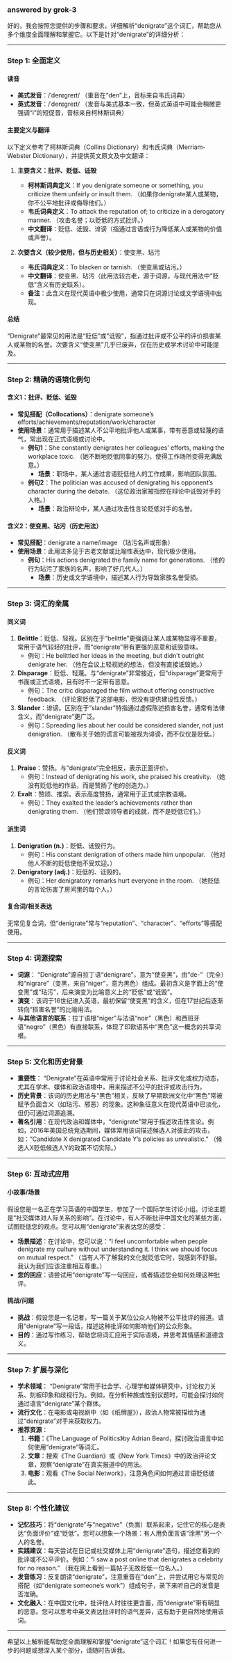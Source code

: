 ### answered by grok-3
好的，我会按照您提供的步骤和要求，详细解析“denigrate”这个词汇，帮助您从多个维度全面理解和掌握它。以下是针对“denigrate”的详细分析：

---

### Step 1: 全面定义

#### 读音
- **美式发音**：/ˈdenɪɡreɪt/ （重音在“den”上，音标来自韦氏词典）
- **英式发音**：/ˈdenɪɡreɪt/ （发音与美式基本一致，但英式英语中可能会稍微更强调“i”的短促音，音标来自柯林斯词典）

#### 主要定义与翻译
以下定义参考了柯林斯词典（Collins Dictionary）和韦氏词典（Merriam-Webster Dictionary），并提供英文原文及中文翻译：

1. **主要含义：批评、贬低、诋毁**
   - **柯林斯词典定义**：If you denigrate someone or something, you criticize them unfairly or insult them. （如果你denigrate某人或某物，你不公平地批评或侮辱他们。）
   - **韦氏词典定义**：To attack the reputation of; to criticize in a derogatory manner. （攻击名誉；以贬低的方式批评。）
   - **中文翻译**：贬低、诋毁、诽谤（指通过言语或行为降低某人或某物的价值或声誉）。

2. **次要含义（较少使用，但与历史相关）**：使变黑、玷污
   - **韦氏词典定义**：To blacken or tarnish. （使变黑或玷污。）
   - **中文翻译**：使变黑、玷污（此用法较古老，源于词源，与现代用法中“贬低”含义有历史联系）。
   - **备注**：此含义在现代英语中极少使用，通常只在词源讨论或文学语境中出现。

#### 总结
“Denigrate”最常见的用法是“贬低”或“诋毁”，指通过批评或不公平的评价损害某人或某物的名誉。次要含义“使变黑”几乎已废弃，仅在历史或学术讨论中可能提及。

---

### Step 2: 精确的语境化例句

#### 含义1：批评、贬低、诋毁
- **常见搭配（Collocations）**：denigrate someone’s efforts/achievements/reputation/work/character
- **使用场景**：通常用于描述某人不公平地批评他人或某事，带有恶意或轻蔑的语气，常出现在正式语境或讨论中。
  - **例句1**：She constantly denigrates her colleagues’ efforts, making the workplace toxic. （她不断地贬低同事的努力，使得工作场所变得充满敌意。）
    - **场景**：职场中，某人通过言语贬低他人的工作成果，影响团队氛围。
  - **例句2**：The politician was accused of denigrating his opponent’s character during the debate. （这位政治家被指控在辩论中诋毁对手的人格。）
    - **场景**：政治辩论中，某人通过攻击性言论贬低对手的名誉。

#### 含义2：使变黑、玷污（历史用法）
- **常见搭配**：denigrate a name/image （玷污名声或形象）
- **使用场景**：此用法多见于古老文献或比喻性表达中，现代极少使用。
  - **例句**：His actions denigrated the family name for generations. （他的行为玷污了家族的名声，影响了好几代人。）
    - **场景**：历史或文学语境中，描述某人行为导致家族名誉受损。

---

### Step 3: 词汇的亲属

#### 同义词
1. **Belittle**：贬低、轻视。区别在于“belittle”更强调让某人或某物显得不重要，常用于语气较轻的批评，而“denigrate”带有更强的恶意和诋毁意味。
   - 例句：He belittled her ideas in the meeting, but didn’t outright denigrate her. （他在会议上轻视她的想法，但没有直接诋毁她。）
2. **Disparage**：贬低、轻蔑。与“denigrate”非常接近，但“disparage”更常用于书面或正式语境，且有时不一定带有恶意。
   - 例句：The critic disparaged the film without offering constructive feedback. （评论家贬低了这部电影，但没有提供建设性反馈。）
3. **Slander**：诽谤。区别在于“slander”特指通过虚假陈述损害名誉，通常有法律含义，而“denigrate”更广泛。
   - 例句：Spreading lies about her could be considered slander, not just denigration. （散布关于她的谎言可能被视为诽谤，而不仅仅是贬低。）

#### 反义词
1. **Praise**：赞扬。与“denigrate”完全相反，表示正面评价。
   - 例句：Instead of denigrating his work, she praised his creativity. （她没有贬低他的作品，而是赞扬了他的创造力。）
2. **Exalt**：赞颂、推崇。表示高度赞扬，通常用于正式或宗教语境。
   - 例句：They exalted the leader’s achievements rather than denigrating them. （他们赞颂领导者的成就，而不是贬低它们。）

#### 派生词
1. **Denigration (n.)**：贬低、诋毁行为。
   - 例句：His constant denigration of others made him unpopular. （他对他人不断的贬低使他不受欢迎。）
2. **Denigratory (adj.)**：贬低的、诋毁的。
   - 例句：Her denigratory remarks hurt everyone in the room. （她贬低的言论伤害了房间里的每个人。）

#### 复合词/相关表达
无常见复合词，但“denigrate”常与“reputation”、“character”、“efforts”等搭配使用。

---

### Step 4: 词源探索

- **词源**： “Denigrate”源自拉丁语“denigrare”，意为“使变黑”，由“de-”（完全）和“nigrare”（变黑，来自“niger”，意为黑色）组成。最初含义是字面上的“使变黑”或“玷污”，后来演变为比喻意义上的“贬低”或“诋毁”。
- **演变**：该词于16世纪进入英语，最初保留“使变黑”的含义，但在17世纪后逐渐转向“损害名誉”的比喻用法。
- **与其他语言的联系**：拉丁语根“niger”与法语“noir”（黑色）和西班牙语“negro”（黑色）有直接联系，体现了印欧语系中“黑色”这一概念的共享词根。

---

### Step 5: 文化和历史背景

- **重要性**： “Denigrate”在英语中常用于讨论社会关系、批评文化或权力动态，尤其在学术、媒体和政治语境中，用来描述不公平的批评或攻击行为。
- **历史背景**：该词的历史用法与“黑色”相关，反映了早期欧洲文化中“黑色”常被赋予负面含义（如玷污、邪恶）的现象。这种象征意义在现代英语中已淡化，但仍可通过词源追溯。
- **著名引用**：在现代政治和媒体中，“denigrate”常用于描述攻击性言论。例如，2016年美国总统竞选期间，媒体常用该词描述候选人对彼此的攻击，如：“Candidate X denigrated Candidate Y’s policies as unrealistic.” （候选人X贬低候选人Y的政策不切实际。）

---

### Step 6: 互动式应用

#### 小故事/场景
假设您是一名正在学习英语的中国学生，参加了一个国际学生讨论小组。讨论主题是“社交媒体对人际关系的影响”。在讨论中，有人不断批评中国文化的某些方面，试图贬低您的观点。您可以用“denigrate”来表达您的感受：
- **场景描述**：在讨论中，您可以说：“I feel uncomfortable when people denigrate my culture without understanding it. I think we should focus on mutual respect.” （当有人不了解我的文化就贬低它时，我感到不舒服。我认为我们应该注重相互尊重。）
- **您的回应**：请尝试用“denigrate”写一句回应，或者描述您会如何处理这种批评。

#### 挑战/问题
- **挑战**：假设您是一名记者，写一篇关于某位公众人物被不公平批评的报道。请用“denigrate”写一段话，描述这种批评如何影响他们的公众形象。
- **目的**：通过写作练习，帮助您将词汇应用于实际语境，并思考其情感和道德含义。

---

### Step 7: 扩展与深化

- **学术领域**： “Denigrate”常用于社会学、心理学和媒体研究中，讨论权力关系、刻板印象和歧视行为。例如，在分析种族或性别议题时，可能会探讨如何通过语言“denigrate”某个群体。
- **流行文化**：在电影或电视剧中（如《纸牌屋》），政治人物常被描绘为通过“denigrate”对手来获取权力。
- **推荐资源**：
  1. **书籍**：《The Language of Politics》by Adrian Beard，探讨政治语言中如何使用“denigrate”等词汇。
  2. **文章**：搜索《The Guardian》或《New York Times》中的政治评论文章，观察“denigrate”在真实报道中的用法。
  3. **电影**：观看《The Social Network》，注意角色间如何通过言语贬低彼此。

---

### Step 8: 个性化建议

- **记忆技巧**：将“denigrate”与“negative”（负面）联系起来，记住它的核心是表达“负面评价”或“贬低”。您可以想象一个场景：有人用负面言语“涂黑”另一个人的名誉。
- **实践建议**：每天尝试在日记或社交媒体上用“denigrate”造句，描述您看到的批评或不公平评价。例如：“I saw a post online that denigrates a celebrity for no reason.” （我在网上看到一篇帖子无故贬低一位名人。）
- **发音练习**：反复朗读“denigrate”，注意重音在“den”上，并尝试用它与常见的搭配（如“denigrate someone’s work”）组成句子，录下来听自己的发音是否准确。
- **文化融入**：在中国文化中，批评他人时往往更含蓄，而“denigrate”带有明显的恶意。您可以思考中英文表达批评时的语气差异，这有助于更自然地使用该词。

---

希望以上解析能帮助您全面理解和掌握“denigrate”这个词汇！如果您有任何进一步的问题或想深入某个部分，请随时告诉我。